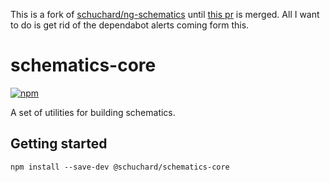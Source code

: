 This is a fork of [schuchard/ng-schematics](https://github.com/schuchard/ng-schematics) until [this pr](https://github.com/schuchard/ng-schematics/pull/36) is merged. All I want to do is get rid of the dependabot alerts coming form this.


# schematics-core

[![npm](https://img.shields.io/npm/v/@schuchard/schematics-core.svg)](https://www.npmjs.com/package/@schuchard/schematics-core)

A set of utilities for building schematics.

## Getting started

```base
npm install --save-dev @schuchard/schematics-core
```
